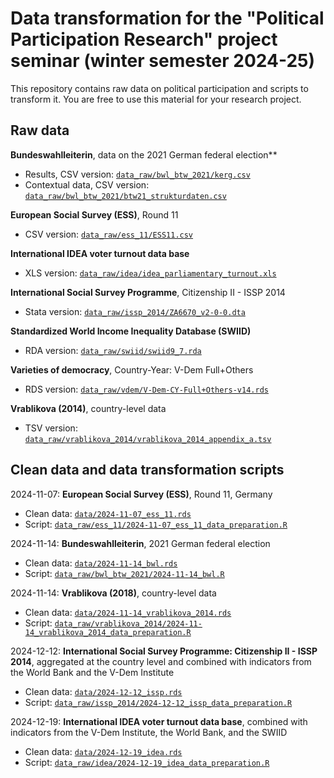 # Data transformation for the "Political Participation Research" project seminar (winter semester 2024-25)

This repository contains raw data on political participation and scripts to transform it. You are free to use this material for your research project. 

## Raw data

**Bundeswahlleiterin**, data on the 2021 German federal election**

- Results, CSV version: [`data_raw/bwl_btw_2021/kerg.csv`](data_raw/bwl_btw_2021/kerg.csv)
- Contextual data, CSV version: [`data_raw/bwl_btw_2021/btw21_strukturdaten.csv`](data_raw/bwl_btw_2021/btw21_strukturdaten.csv)

**European Social Survey (ESS)**, Round 11

- CSV version: [`data_raw/ess_11/ESS11.csv`](data_raw/ess_11/ESS11.csv)

**International IDEA voter turnout data base**

- XLS version: [`data_raw/idea/idea_parliamentary_turnout.xls`](data_raw/idea/idea_parliamentary_turnout.xls)

**International Social Survey Programme**, Citizenship II - ISSP 2014

- Stata version: [`data_raw/issp_2014/ZA6670_v2-0-0.dta`](data_raw/issp_2014/ZA6670_v2-0-0.dta)

**Standardized World Income Inequality Database (SWIID)**

- RDA version: [`data_raw/swiid/swiid9_7.rda`](data_raw/swiid/swiid9_7.rda)

**Varieties of democracy**, Country-Year: V-Dem Full+Others

- RDS version: [`data_raw/vdem/V-Dem-CY-Full+Others-v14.rds`](data_raw/vdem/V-Dem-CY-Full+Others-v14.rds)

**Vrablikova (2014)**, country-level data

- TSV version: [`data_raw/vrablikova_2014/vrablikova_2014_appendix_a.tsv`](data_raw/vrablikova_2014/vrablikova_2014_appendix_a.tsv)


## Clean data and data transformation scripts

2024-11-07: **European Social Survey (ESS)**, Round 11, Germany

- Clean data: [`data/2024-11-07_ess_11.rds`](data/2024-11-07_ess_11.rds)
- Script: [`data_raw/ess_11/2024-11-07_ess_11_data_preparation.R`](data_raw/ess_11/2024-11-07_ess_11_data_preparation.R)

2024-11-14: **Bundeswahlleiterin**, 2021 German federal election

- Clean data: [`data/2024-11-14_bwl.rds`](data/2024-11-14_bwl.rds)
- Script: [`data_raw/bwl_btw_2021/2024-11-14_bwl.R`](data_raw/bwl_btw_2021/2024-11-14_bwl.R)

2024-11-14: **Vrablikova (2018)**, country-level data

- Clean data: [`data/2024-11-14_vrablikova_2014.rds`](data/2024-11-14_vrablikova_2014.rds)
- Script: [`data_raw/vrablikova_2014/2024-11-14_vrablikova_2014_data_preparation.R`](data_raw/vrablikova_2014/2024-11-14_vrablikova_2014_data_preparation.R)

2024-12-12: **International Social Survey Programme: Citizenship II - ISSP 2014**, aggregated at the country level and combined with indicators from the World Bank and the V-Dem Institute

- Clean data: [`data/2024-12-12_issp.rds`](data/2024-12-12_issp.rds)
- Script: [`data_raw/issp_2014/2024-12-12_issp_data_preparation.R`](data_raw/issp_2014/2024-12-12_issp_data_preparation.R)

2024-12-19: **International IDEA voter turnout data base**, combined with indicators from the V-Dem Institute, the World Bank, and the SWIID

- Clean data: [`data/2024-12-19_idea.rds`](data/2024-12-19_idea.rds)
- Script: [`data_raw/idea/2024-12-19_idea_data_preparation.R`](data_raw/idea/2024-12-19_idea_data_preparation.R)

